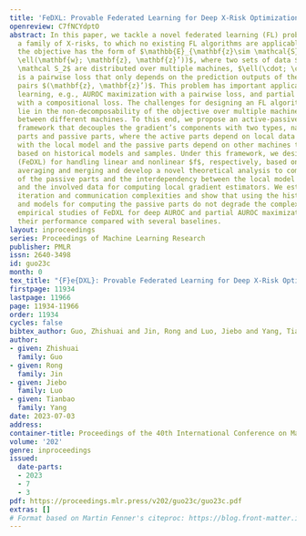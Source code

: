 ```yaml
---
title: 'FeDXL: Provable Federated Learning for Deep X-Risk Optimization'
openreview: C7fNCYdptO
abstract: In this paper, we tackle a novel federated learning (FL) problem for optimizing
  a family of X-risks, to which no existing FL algorithms are applicable. In particular,
  the objective has the form of $\mathbb{E}_{\mathbf{z}\sim \mathcal{S}_1} f(\mathbb{E}_{\mathbf{z}’\sim\mathcal{S}_2}
  \ell(\mathbf{w}; \mathbf{z}, \mathbf{z}’))$, where two sets of data $\mathcal S_1,
  \mathcal S_2$ are distributed over multiple machines, $\ell(\cdot; \cdot,\cdot)$
  is a pairwise loss that only depends on the prediction outputs of the input data
  pairs $(\mathbf{z}, \mathbf{z}’)$. This problem has important applications in machine
  learning, e.g., AUROC maximization with a pairwise loss, and partial AUROC maximization
  with a compositional loss. The challenges for designing an FL algorithm for X-risks
  lie in the non-decomposability of the objective over multiple machines and the interdependency
  between different machines. To this end, we propose an active-passive decomposition
  framework that decouples the gradient’s components with two types, namely active
  parts and passive parts, where the active parts depend on local data that are computed
  with the local model and the passive parts depend on other machines that are communicated/computed
  based on historical models and samples. Under this framework, we design two FL algorithms
  (FeDXL) for handling linear and nonlinear $f$, respectively, based on federated
  averaging and merging and develop a novel theoretical analysis to combat the latency
  of the passive parts and the interdependency between the local model parameters
  and the involved data for computing local gradient estimators. We establish both
  iteration and communication complexities and show that using the historical samples
  and models for computing the passive parts do not degrade the complexities. We conduct
  empirical studies of FeDXL for deep AUROC and partial AUROC maximization, and demonstrate
  their performance compared with several baselines.
layout: inproceedings
series: Proceedings of Machine Learning Research
publisher: PMLR
issn: 2640-3498
id: guo23c
month: 0
tex_title: "{F}e{DXL}: Provable Federated Learning for Deep X-Risk Optimization"
firstpage: 11934
lastpage: 11966
page: 11934-11966
order: 11934
cycles: false
bibtex_author: Guo, Zhishuai and Jin, Rong and Luo, Jiebo and Yang, Tianbao
author:
- given: Zhishuai
  family: Guo
- given: Rong
  family: Jin
- given: Jiebo
  family: Luo
- given: Tianbao
  family: Yang
date: 2023-07-03
address: 
container-title: Proceedings of the 40th International Conference on Machine Learning
volume: '202'
genre: inproceedings
issued:
  date-parts:
  - 2023
  - 7
  - 3
pdf: https://proceedings.mlr.press/v202/guo23c/guo23c.pdf
extras: []
# Format based on Martin Fenner's citeproc: https://blog.front-matter.io/posts/citeproc-yaml-for-bibliographies/
---
```

